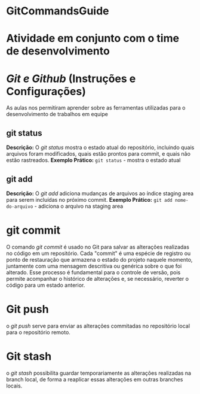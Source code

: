 # GitCommandsGuide
# Atividade em conjunto com o time de desenvolvimento

# *Git e Github* (Instruções e Configurações)
As aulas nos permitiram aprender sobre as ferramentas utilizadas para o desenvolvimento de trabalhos em equipe

## git status
**Descrição:** O *git status* mostra o estado atual do repositório, incluindo quais arquivos foram modificados, quais estão prontos para commit, e quais não estão rastreados.
**Exemplo Prático:**
```git status``` - mostra o estado atual  

## git add
**Descrição:** O *git add* adiciona mudanças de arquivos ao índice staging area para serem incluídas no próximo commit.
**Exemplo Prático:**
```git add nome-do-arquivo``` - adiciona o arquivo na staging area


# git commit
O comando *git commit* é usado no Git para salvar as alterações realizadas no código em um repositório. Cada "commit" é uma espécie de registro ou ponto de restauração que armazena o estado do projeto naquele momento, juntamente com uma mensagem descritiva ou genérica sobre o que foi alterado. Esse processo é fundamental para o controle de versão, pois permite acompanhar o histórico de alterações e, se necessário, reverter o código para um estado anterior.

# Git push
o *git push* serve para enviar as alterações commitadas no repositório local para o repositório remoto.

# Git stash
o *git stash* possibilita guardar temporariamente as alterações realizadas na branch local, de forma a reaplicar essas alterações em outras branches locais.
